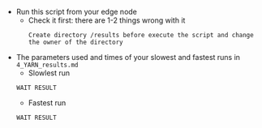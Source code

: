 * Run this script from your edge node
    * Check it first: there are 1-2 things wrong with it
        ```
        Create directory /results before execute the script and change the owner of the directory
        ```
* The parameters used and times of your slowest and fastest runs in `4_YARN_results.md`
	- Slowlest run
	```
	WAIT RESULT	
	```
	- Fastest run
	```
	WAIT RESULT
	```
